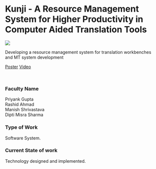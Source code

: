 # Kunji - A Resource Management System for Higher Productivity in Computer Aided Translation Tools

![](23.%20Kunji%20-%20A%20Resource%20Management%20System%20for%20Higher%20Productivity%20in%20Computer%20Aided%20Translation%20Tools.png)

Developing a resource management system for translation workbenches and MT system development

[Poster](23.%20Kunji%20-%20A%20Resource%20Management%20System%20for%20Higher%20Productivity%20in%20Computer%20Aided%20Translation%20Tools.pdf)
[Video](controls)

<br>


### Faculty Name

Priyank Gupta<br>
Rashid Ahmad<br>
Manish Shrivastava<br>
Dipti Misra Sharma


### Type of Work

Software System.


### Current State of work

Technology designed and implemented.
